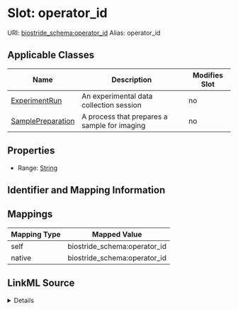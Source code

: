 

# Slot: operator_id 



URI: [biostride_schema:operator_id](https://w3id.org/biostride/schema/operator_id)
Alias: operator_id

<!-- no inheritance hierarchy -->





## Applicable Classes

| Name | Description | Modifies Slot |
| --- | --- | --- |
| [ExperimentRun](ExperimentRun.md) | An experimental data collection session |  no  |
| [SamplePreparation](SamplePreparation.md) | A process that prepares a sample for imaging |  no  |






## Properties

* Range: [String](String.md)




## Identifier and Mapping Information







## Mappings

| Mapping Type | Mapped Value |
| ---  | ---  |
| self | biostride_schema:operator_id |
| native | biostride_schema:operator_id |




## LinkML Source

<details>
```yaml
name: operator_id
alias: operator_id
domain_of:
- SamplePreparation
- ExperimentRun
range: string

```
</details>